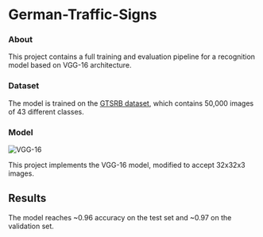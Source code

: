 # German-Traffic-Signs
### About
This project contains a full training and evaluation pipeline for a recognition model based on VGG-16 architecture.

### Dataset
The model is trained on the [GTSRB dataset](https://www.kaggle.com/datasets/meowmeowmeowmeowmeow/gtsrb-german-traffic-sign), which contains 50,000 images of 43 different classes.

### Model
![VGG-16](https://camo.githubusercontent.com/da2483399a34157f4ce5b807ee2fe983c49876e737cbcbae8d1f16f21c1f23b1/68747470733a2f2f7777772e63732e746f726f6e746f2e6564752f7e66726f73736172642f706f73742f76676731362f76676731362e706e67)

This project implements the VGG-16 model, modified to accept 32x32x3 images.

## Results
The model reaches ~0.96 accuracy on the test set and ~0.97 on the validation set.


